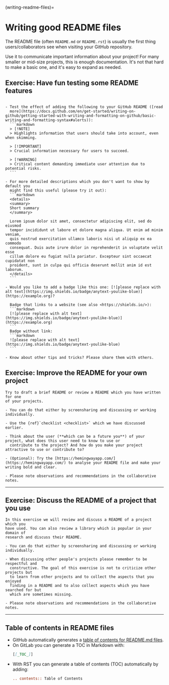 (writing-readme-files)=

# Writing good README files

The README file (often `README.md` or `README.rst`) is usually the first thing
users/collaborators see when visiting your GitHub repository.

Use it to communicate important information about your project!  For many
smaller or mid-size projects, this is enough documentation.  It's not that hard
to make a basic one, and it's easy to expand as needed.


## Exercise: Have fun testing some README features

````{exercise} Exercise README-1: Have fun testing some README features you may not have heard about

- Test the effect of adding the following to your GitHub README ([read
  more](https://docs.github.com/en/get-started/writing-on-github/getting-started-with-writing-and-formatting-on-github/basic-writing-and-formatting-syntax#alerts)):
  ```markdown
  > [!NOTE]
  > Highlights information that users should take into account, even when skimming.

  > [!IMPORTANT]
  > Crucial information necessary for users to succeed.

  > [!WARNING]
  > Critical content demanding immediate user attention due to potential risks.
  ```

- For more detailed descriptions which you don't want to show by default you
  might find this useful (please try it out):
  ```markdown
  <details>
  <summary>
  Short summary
  </summary>

  Lorem ipsum dolor sit amet, consectetur adipiscing elit, sed do eiusmod
  tempor incididunt ut labore et dolore magna aliqua. Ut enim ad minim veniam,
  quis nostrud exercitation ullamco laboris nisi ut aliquip ex ea commodo
  consequat. Duis aute irure dolor in reprehenderit in voluptate velit esse
  cillum dolore eu fugiat nulla pariatur. Excepteur sint occaecat cupidatat non
  proident, sunt in culpa qui officia deserunt mollit anim id est laborum.
  </details>
  ```

- Would you like to add a badge like this one: [![please replace with alt text](https://img.shields.io/badge/anytext-youlike-blue)](https://example.org)?

  Badge that links to a website (see also <https://shields.io/>):
  ```markdown
  [![please replace with alt text](https://img.shields.io/badge/anytext-youlike-blue)](https://example.org)
  ```
  Badge without link:
  ```markdown
  ![please replace with alt text](https://img.shields.io/badge/anytext-youlike-blue)
  ```

- Know about other tips and tricks? Please share them with others.
````


## Exercise: Improve the README for your own project

```{exercise} Exercise README-2: Draft or improve a README for one of your recent projects
Try to draft a brief README or review a README which you have written for one
of your projects.

- You can do that either by screensharing and discussing or working individually.

- Use the {ref}`checklist <checklist>` which we have discussed earlier.

- Think about the user (**which can be a future you**) of your project, what does this user need to know to use or
  contribute to the project? And how do you make your project attractive to use or contribute to?

- (Optional): Try the [https://hemingwayapp.com/](https://hemingwayapp.com/) to analyse your README file and make your writing bold and clear.

- Please note observations and recommendations in the collaborative notes.
```

---

## Exercise: Discuss the README of a project that you use

```{exercise} Exercise README-3: Review and discuss a README of a project that you have used
In this exercise we will review and discuss a README of a project which you
have used. You can also review a library which is popular in your domain of
research and discuss their README.

- You can do that either by screensharing and discussing or working individually.

- When discussing other people's projects please remember to be respectful and
  constructive. The goal of this exercise is not to criticize other projects but
  to learn from other projects and to collect the aspects that you enjoyed
  finding in a README and to also collect aspects which you have searched for but
  which are sometimes missing.

- Please note observations and recommendations in the collaborative notes.
```

---

## Table of contents in README files

- GitHub automatically generates a [table of contents for README.md files](https://docs.github.com/en/github/creating-cloning-and-archiving-repositories/about-readmes#auto-generated-table-of-contents-for-readme-files).
- On GitLab you can generate a TOC in Markdown with:
  ```markdown
  [[_TOC_]]
  ```
- With RST you can generate a table of contents (TOC) automatically by adding:
  ```rst
  .. contents:: Table of Contents
  ```
